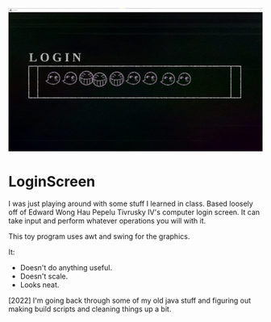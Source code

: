 ![](https://github.com/COZMIKDX/LoginScreen/blob/master/src/assets/loginscreen_social_preview.png?raw=true)

# LoginScreen
I was just playing around with some stuff I learned in class.
Based loosely off of Edward Wong Hau Pepelu Tivrusky IV's computer login screen.
It can take input and perform whatever operations you will with it.

This toy program uses awt and swing for the graphics.

It:
  * Doesn't do anything useful.
  * Doesn't scale.
  * Looks neat.

[2022] I'm going back through some of my old java stuff and figuring out making build scripts and cleaning things up a bit.
